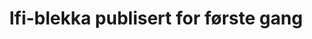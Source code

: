 ---
title: Ifi-blekka publisert for første gang
tags: ifi-blekka, minor
year: 2010
view: none
sources:
  - http://cyb.no/docs/ifi-blekka_2010.pdf Ifi manualen
  - http://ordenen.ifi.uio.no/history/2010-ifi-blekka/ifi-blekka_2010.pdf Ifi-blekka 2010 (backup)
---